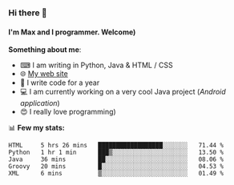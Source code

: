 ### Hi there 👋
#### I'm Max and I programmer. Welcome)

**Something about me**:
- ⌨ I am writing in Python, Java & HTML / CSS
- 🌐 [My web site](https://merive.herokuapp.com/)
- 🎈 I write code for a year
- 💻 I am currently working on a very cool Java project (*Android application*)
- 😍 I really love programming)

📊 **Few my stats:**
<!--START_SECTION:waka-->
```text
HTML     5 hrs 26 mins   ██████████████████░░░░░░░   71.44 % 
Python   1 hr 1 min      ███▒░░░░░░░░░░░░░░░░░░░░░   13.50 % 
Java     36 mins         ██░░░░░░░░░░░░░░░░░░░░░░░   08.06 % 
Groovy   20 mins         █░░░░░░░░░░░░░░░░░░░░░░░░   04.53 % 
XML      6 mins          ▒░░░░░░░░░░░░░░░░░░░░░░░░   01.49 % 
```
<!--END_SECTION:waka-->
